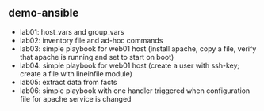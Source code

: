 ## demo-ansible

* lab01: host_vars and group_vars
* lab02: inventory file and ad-hoc commands
* lab03: simple playbook for web01 host (install apache, copy a file, verify that apache is running and set to start on boot)
* lab04: simple playbook for web01 host (create a user with ssh-key; create a file with lineinfile module)
* lab05: extract data from facts
* lab06: simple playbook with one handler triggered when configuration file for apache service is changed